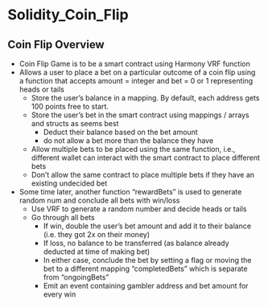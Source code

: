 # Solidity_Coin_Flip

## Coin Flip Overview

- Coin Flip Game is to be a smart contract using Harmony VRF function
- Allows a user to place a bet on a particular outcome of a coin flip using a function that accepts amount = integer and bet = 0 or 1 representing heads or tails
    - Store the user’s balance in a mapping. By default, each address gets 100 points free to start.
    - Store the user’s bet in the smart contract using mappings / arrays and structs as seems best
        - Deduct their balance based on the bet amount
        - do not allow a bet more than the balance they have
    - Allow multiple bets to be placed using the same function, i.e., different wallet can interact with the smart contract to place different bets
    - Don’t allow the same contract to place multiple bets if they have an existing undecided bet
- Some time later, another function “rewardBets” is used to generate random num and conclude all bets with win/loss
    - Use VRF to generate a random number and decide heads or tails
    - Go through all bets
        - If win, double the user’s bet amount and add it to their balance (i.e. they got 2x on their money)
        - If loss, no balance to be transferred (as balance already deducted at time of making bet)
        - In either case, conclude the bet by setting a flag or moving the bet to a different mapping “completedBets” which is separate from “ongoingBets”
        - Emit an event containing gambler address and bet amount for every win